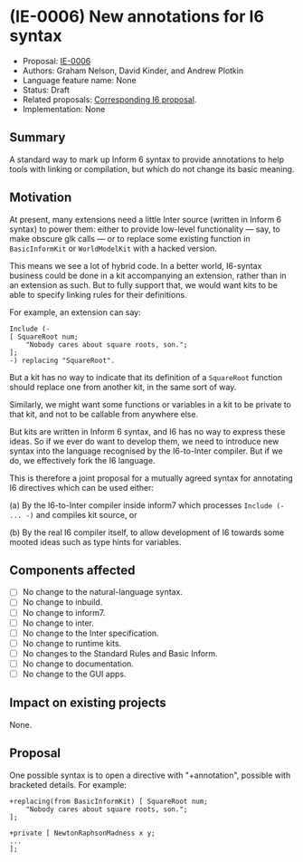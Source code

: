 # (IE-0006) New annotations for I6 syntax

* Proposal: [IE-0006](0006-i6-syntax-annotations.md)
* Authors: Graham Nelson, David Kinder, and Andrew Plotkin
* Language feature name: None
* Status: Draft
* Related proposals: [Corresponding I6 proposal](https://github.com/DavidKinder/Inform6/issues/189).
* Implementation: None

## Summary

A standard way to mark up Inform 6 syntax to provide annotations to help tools
with linking or compilation, but which do not change its basic meaning.

## Motivation

At present, many extensions need a little Inter source (written in Inform 6
syntax) to power them: either to provide low-level functionality — say, to
make obscure glk calls — or to replace some existing function in `BasicInformKit`
or `WorldModelKit` with a hacked version.

This means we see a lot of hybrid code. In a better world, I6-syntax business
could be done in a kit accompanying an extension, rather than in an extension
as such. But to fully support that, we would want kits to be able to specify
linking rules for their definitions.

For example, an extension can say:

	Include (-
	[ SquareRoot num;
		"Nobody cares about square roots, son.";
	];
	-) replacing "SquareRoot".

But a kit has no way to indicate that its definition of a `SquareRoot` function
should replace one from another kit, in the same sort of way.

Similarly, we might want some functions or variables in a kit to be private to
that kit, and not to be callable from anywhere else.

But kits are written in Inform 6 syntax, and I6 has no way to express these
ideas. So if we ever do want to develop them, we need to introduce new syntax
into the language recognised by the I6-to-Inter compiler. But if we do, we
effectively fork the I6 language.

This is therefore a joint proposal for a mutually agreed syntax for annotating
I6 directives which can be used either:

(a) By the I6-to-Inter compiler inside inform7 which processes `Include (- ... -)`
and compiles kit source, or

(b) By the real I6 compiler itself, to allow development of I6 towards some
mooted ideas such as type hints for variables.

## Components affected

- [ ] No change to the natural-language syntax.
- [ ] No change to inbuild.
- [ ] No change to inform7.
- [ ] No change to inter.
- [ ] No change to the Inter specification.
- [ ] No change to runtime kits.
- [ ] No changes to the Standard Rules and Basic Inform.
- [ ] No change to documentation.
- [ ] No change to the GUI apps.

## Impact on existing projects

None.

## Proposal

One possible syntax is to open a directive with "+annotation", possible with
bracketed details. For example:

	+replacing(from BasicInformKit) [ SquareRoot num;
		"Nobody cares about square roots, son.";
	];
	
	+private [ NewtonRaphsonMadness x y;
	...
	];
